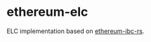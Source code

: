 # ethereum-elc

ELC implementation based on [ethereum-ibc-rs](https://github.com/datachainlab/ethereum-ibc-rs).

